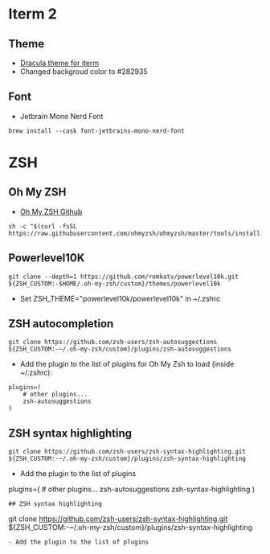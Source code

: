 # Iterm 2 

## Theme
- [Dracula theme for iterm](https://github.com/dracula/dracula-theme)
- Changed backgroud color to #282935

## Font
- Jetbrain Mono Nerd Font

```
brew install --cask font-jetbrains-mono-nerd-font
```

# ZSH

## Oh My ZSH
- [Oh My ZSH Github](https://github.com/ohmyzsh/ohmyzsh)

```
sh -c "$(curl -fsSL https://raw.githubusercontent.com/ohmyzsh/ohmyzsh/master/tools/install.sh)"
```
## Powerlevel10K
```
git clone --depth=1 https://github.com/romkatv/powerlevel10k.git ${ZSH_CUSTOM:-$HOME/.oh-my-zsh/custom}/themes/powerlevel10k
```
- Set ZSH_THEME="powerlevel10k/powerlevel10k" in ~/.zshrc

## ZSH autocompletion
```
git clone https://github.com/zsh-users/zsh-autosuggestions ${ZSH_CUSTOM:-~/.oh-my-zsh/custom}/plugins/zsh-autosuggestions
```

- Add the plugin to the list of plugins for Oh My Zsh to load (inside ~/.zshrc):

```
plugins=( 
    # other plugins...
    zsh-autosuggestions
)
```
## ZSH syntax highlighting

```
git clone https://github.com/zsh-users/zsh-syntax-highlighting.git ${ZSH_CUSTOM:-~/.oh-my-zsh/custom}/plugins/zsh-syntax-highlighting
```
- Add the plugin to the list of plugins

plugins=( 
    # other plugins...
    zsh-autosuggestions
    zsh-syntax-highlighting
)
```
## ZSH syntax highlighting

```
git clone https://github.com/zsh-users/zsh-syntax-highlighting.git ${ZSH_CUSTOM:-~/.oh-my-zsh/custom}/plugins/zsh-syntax-highlighting
```
- Add the plugin to the list of plugins

